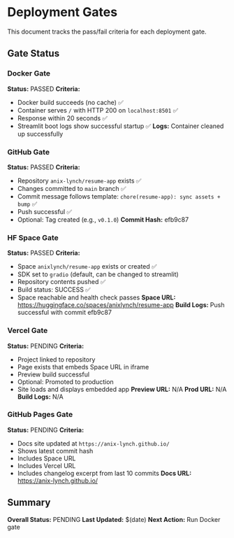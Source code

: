 # Deployment Gates

This document tracks the pass/fail criteria for each deployment gate.

## Gate Status

### Docker Gate
**Status:** PASSED
**Criteria:**
- Docker build succeeds (no cache) ✅
- Container serves `/` with HTTP 200 on `localhost:8501` ✅
- Response within 20 seconds ✅
- Streamlit boot logs show successful startup ✅
**Logs:** Container cleaned up successfully

### GitHub Gate
**Status:** PASSED
**Criteria:**
- Repository `anix-lynch/resume-app` exists ✅
- Changes committed to `main` branch ✅
- Commit message follows template: `chore(resume-app): sync assets + bump` ✅
- Push successful ✅
- Optional: Tag created (e.g., `v0.1.0`)
**Commit Hash:** efb9c87

### HF Space Gate
**Status:** PASSED
**Criteria:**
- Space `anixlynch/resume-app` exists or created ✅
- SDK set to `gradio` (default, can be changed to streamlit)
- Repository contents pushed ✅
- Build status: SUCCESS ✅
- Space reachable and health check passes
**Space URL:** https://huggingface.co/spaces/anixlynch/resume-app
**Build Logs:** Push successful with commit efb9c87

### Vercel Gate
**Status:** PENDING
**Criteria:**
- Project linked to repository
- Page exists that embeds Space URL in iframe
- Preview build successful
- Optional: Promoted to production
- Site loads and displays embedded app
**Preview URL:** N/A
**Prod URL:** N/A
**Build Logs:** N/A

### GitHub Pages Gate
**Status:** PENDING
**Criteria:**
- Docs site updated at `https://anix-lynch.github.io/`
- Shows latest commit hash
- Includes Space URL
- Includes Vercel URL
- Includes changelog excerpt from last 10 commits
**Docs URL:** https://anix-lynch.github.io/

## Summary
**Overall Status:** PENDING
**Last Updated:** $(date)
**Next Action:** Run Docker gate